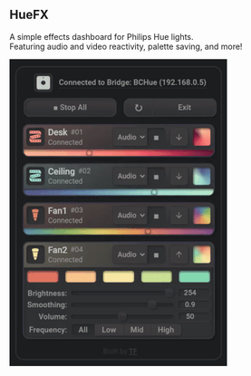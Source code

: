## HueFX
A simple effects dashboard for Philips Hue lights.\
Featuring audio and video reactivity, palette saving, and more!

![Audio reactive lighting!](/images/huefx-audio.gif)
